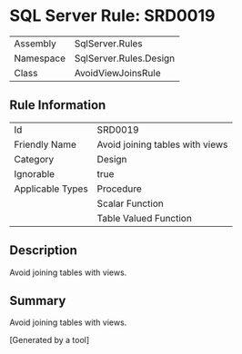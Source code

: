 # SQL Server Rule: SRD0019
  
|    |    |
|----|----|
| Assembly | SqlServer.Rules |
| Namespace | SqlServer.Rules.Design |
| Class | AvoidViewJoinsRule |
  
## Rule Information
  
|    |    |
|----|----|
| Id | SRD0019 |
| Friendly Name | Avoid joining tables with views |
| Category | Design |
| Ignorable | true |
| Applicable Types | Procedure  |
|   | Scalar Function |
|   | Table Valued Function |
  
## Description
  
Avoid joining tables with views.
  
## Summary
  
Avoid joining tables with views. 
  
[Generated by a tool]
